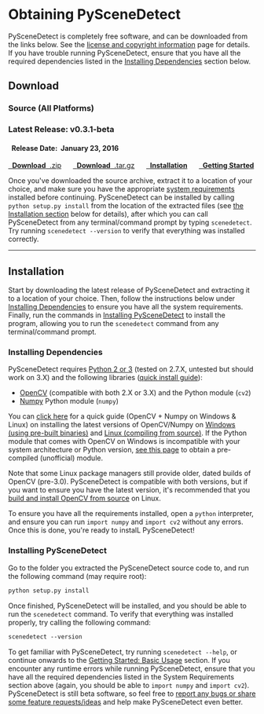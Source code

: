 
# Obtaining PySceneDetect

PySceneDetect is completely free software, and can be downloaded from the links below.  See the [license and copyright information](copyright.md) page for details.  If you have trouble running PySceneDetect, ensure that you have all the required dependencies listed in the [Installing Dependencies](#installing-dependencies) section below.


## Download

<h3>Source (All Platforms) &nbsp; <span class="fa fa-windows"></span> &nbsp; <span class="fa fa-linux"></span> &nbsp; <span class="fa fa-apple"></span></h3>

<div class="important">
<h3><span class="fa fa-forward"></span> Latest Release: <b>v0.3.1-beta</b></h3>
<h4><span class="fa fa-calendar"></span>&nbsp; Release Date:&nbsp; <b>January 23, 2016</b></h4>
<a href="https://github.com/Breakthrough/PySceneDetect/archive/v0.3.1-beta.zip" class="btn btn-info" role="button"><span class="fa fa-download"></span>&nbsp; <b>Download</b>&nbsp;&nbsp;.zip</a> &nbsp;&nbsp;&nbsp;&nbsp; <a href="https://github.com/Breakthrough/PySceneDetect/archive/v0.3.1-beta.tar.gz" class="btn btn-info" role="button"><span class="fa fa-download"></span>&nbsp; <b>Download</b>&nbsp;&nbsp;.tar.gz</a> &nbsp;&nbsp;&nbsp;&nbsp; <a href="#installation" class="btn btn-warning" role="button"><span class="fa fa-gear"></span>&nbsp; <b>Installation</b></a> &nbsp;&nbsp;&nbsp;&nbsp; <a href="../examples/usage/" class="btn btn-danger" role="button"><span class="fa fa-book"></span>&nbsp; <b>Getting Started</b></a>
</div>

Once you've downloaded the source archive, extract it to a location of your choice, and make sure you have the appropriate [system requirements](#installing-dependencies) installed before continuing.  PySceneDetect can be installed by calling `python setup.py install` from the location of the extracted files (see [the Installation section](#installation) below for details), after which you can call PySceneDetect from any terminal/command prompt by typing `scenedetect`.  Try running `scenedetect --version` to verify that everything was installed correctly.


------------------------------------------------


## Installation

Start by downloading the latest release of PySceneDetect and extracting it to a location of your choice.  Then, follow the instructions below under [Installing Dependencies](#installing-dependencies) to ensure you have all the system requirements.  Finally, run the commands in [Installing PySceneDetect](#installing-pyscenedetect) to install the program, allowing you to run the `scenedetect` command from any terminal/command prompt.


### Installing Dependencies

PySceneDetect requires [Python 2 or 3](https://www.python.org/) (tested on 2.7.X, untested but should work on 3.X) and the following libraries ([quick install guide](http://breakthrough.github.io/Installing-OpenCV/)):

 - [OpenCV](http://opencv.org/) (compatible with both 2.X or 3.X) and the Python module (`cv2`)
 - [Numpy](http://sourceforge.net/projects/numpy/) Python module (`numpy`)

You can [click here](http://breakthrough.github.io/Installing-OpenCV/) for a quick guide (OpenCV + Numpy on Windows & Linux) on installing the latest versions of OpenCV/Numpy on [Windows (using pre-built binaries)](http://breakthrough.github.io/Installing-OpenCV/#installing-on-windows-pre-built-binaries) and [Linux (compiling from source)](http://breakthrough.github.io/Installing-OpenCV/#installing-on-linux-compiling-from-source).  If the Python module that comes with OpenCV on Windows is incompatible with your system architecture or Python version, [see this page](http://www.lfd.uci.edu/~gohlke/pythonlibs/#opencv) to obtain a pre-compiled (unofficial) module.

Note that some Linux package managers still provide older, dated builds of OpenCV (pre-3.0).  PySceneDetect is compatible with both versions, but if you want to ensure you have the latest version, it's recommended that you [build and install OpenCV from source](http://breakthrough.github.io/Installing-OpenCV/#installing-on-linux-compiling-from-source) on Linux.
                                                                                                                                                                                                                                                                                                                                                                                                                                                                                                                                                                                                                                                                                                                                                                                                                                                                                                                                                                                                                                                                                                                                                                                                                                                                                                                                                                                                                                                                                                                                                                                                                                                                                                                                                                                                                                                                                                                                                                                                                                                                                                                                                                                                                                                                                                                                                                                                                                                                                                                                                                                                                                                                                                                                                                                                                                                                                                                                                                                                                                                                                                                                                                                                           
To ensure you have all the requirements installed, open a `python` interpreter, and ensure you can run `import numpy` and `import cv2` without any errors.  Once this is done, you're ready to instalL PySceneDetect!


### Installing PySceneDetect

Go to the folder you extracted the PySceneDetect source code to, and run the following command (may require root):

```rst
python setup.py install
```

Once finished, PySceneDetect will be installed, and you should be able to run the `scenedetect` command.  To verify that everything was installed properly, try calling the following command:

```rst
scenedetect --version
```

To get familiar with PySceneDetect, try running `scenedetect --help`, or continue onwards to the [Getting Started: Basic Usage](examples/usage.md) section.  If you encounter any runtime errors while running PySceneDetect, ensure that you have all the required dependencies listed in the System Requirements section above (again, you should be able to `import numpy` and `import cv2`).  PySceneDetect is still beta software, so feel free to [report any bugs or share some feature requests/ideas](contributing.md) and help make PySceneDetect even better.

